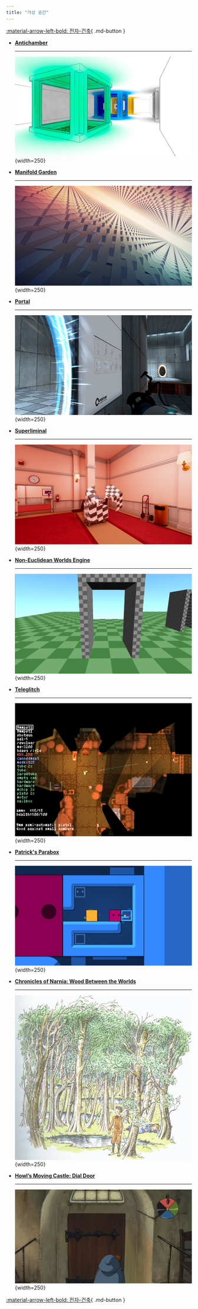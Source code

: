 ```yaml
---
title: "가상 공간"
---
```


[:material-arrow-left-bold: 전자-건축](../index.md){ .md-button }

<div class="grid grid-2 cards" markdown>

- [__Antichamber__](./antichamber.md)

    ---
    ![antichamber](../../../assets/electronic-architecture/virtual-space/antichamber.jpg){width=250}

- [__Manifold Garden__](./manifold-garden.md)

    ---
    ![manifold-garden](../../../assets/electronic-architecture/virtual-space/manifold-garden.jpg){width=250}

- [__Portal__](./portal.md)

    ---
    ![portal](../../../assets/electronic-architecture/virtual-space/portal.jpg){width=250}

- [__Superliminal__](./superliminal.md)

    ---
    ![superliminal](../../../assets/electronic-architecture/virtual-space/superliminal.jpg){width=250}

- [__Non-Euclidean Worlds Engine__](./non-euclidean-world-engine.md)

    ---
    ![non-euclidean](../../../assets/electronic-architecture/virtual-space/non-euclidean.png){width=250}

- [__Teleglitch__](./teleglitch.md)

    ---
    ![teleglitch](../../../assets/electronic-architecture/virtual-space/teleglitch.jpg){width=250}

- [__Patrick's Parabox__](./patricks-parabox.md)

    ---
    ![parabox](../../../assets/electronic-architecture/virtual-space/parabox.jpg){width=250}

- [__Chronicles of Narnia: Wood Between the Worlds__](./narnia-wood.md)

    ---
    ![wood](../../../assets/electronic-architecture/virtual-space/wood.png){width=250}

- [__Howl’s Moving Castle: Dial Door__](./howl-dial-door.md)

    ---
    ![dial-door](../../../assets/electronic-architecture/virtual-space/dial-door.png){width=250}

</div>

[:material-arrow-left-bold: 전자-건축](../index.md){ .md-button }

